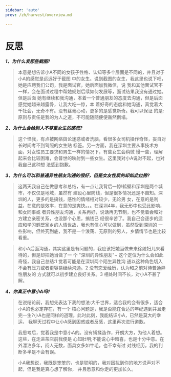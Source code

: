 ```yaml
---
sidebar: 'auto'
prev: /zh/harvest/overview.md

---
```


# 反思

***1、为什么发那些截图?***

> 本意是想告诉小A不同的女孩子性格、认知等多个层面是不同的，并且对于小A的感觉是远远好于截图
中的女生。说到截图的女生，我这里也说下吧，她是应聘我们公司，我是面试官，她后面加我微信，说
我和其他面试官不一样，会在面试过程中帮她规划后续如何发展等，面试结果我没有通过她。但是后面
她有继续和我沟通，本着一个普通朋友的态度去沟通，但是后面感觉她越来越露骨，让我大吃一惊，本
着好奇的态度和她沟通，真觉着大千社会，无奇不有。没有丝毫心动，更多的是感觉新奇。我可以保证
的是:原则与责任是我的为人之道，不可能随随便便轰然倒塌。

***2、为什么会给别人不尊重女生的感觉?***

> 这个怪我，有点被网络舆论迷惑或者洗脑，看很多女司机操作奇怪，妄自对长时间考不到驾照的女生贴
标签。另一方面，我在深圳主要从事技术方面，对女性员工要求和男生一样的情况下，有些女生会稍微
慢一些，理解起来会比较困难，会普世的映射到一些女生。这里我对小A说对不起，也对我自己这种想
法感到抱歉。

***3、为什么可以和普通异性朋友沟通的很好，但是女友性质的却如此拉胯?***

> 这两天我自己在做思考和总结，有一点让我背后一惊!鹤壁和深圳是两个城市，不仅仅是地域，虽然有 建设心里防线，但是很多情况还是不自知。深圳的人，更多的是搞钱，感性的情绪相对较少，无论男 女，在意的是利益，在意的是效率，在意的是爽快。。。在深圳4年，我无形中也受此影响，和女同事或 者异性朋友沟通，关系再好，说话再无节制，也不觉着会和对方建立亲密关系，也没那个心思，搞钱已 经很辛苦了。我自己会逐步的适应和学习鹤壁家乡的人情世故，我也有信心可以做到，虽然受到深圳的 一些影响，但终究到底，我不是一个浪荡、无原则的男人，乡情情节也是比较看重。

> 和小A后面沟通，其实这里是有问题的，我应该把她当做未来徐媳妇儿来看待的，但是却把她当做了一 个 "深圳的异性朋友"~ 这个定位为什么会如此奇怪，我自己总结:1 觉着可能是在深圳两个陌生异性沟 通以这种角色切入不会有压力或者更容易继续沟通。2 没有恋爱经历，认为和之前对待普通异性朋友的 方式就可以初步建立良好关系。3 相处时间不长，对小A不甚了解。

***4、你真正中意小A吗?***

> 在说结论前，我想先表达下我的想法:大千世界，适合我的会有很多，适合小A的也必定存在，有一个
核心问题是，我是否能在合适的年纪遇到并且走完一生?小A也是同样的道理。此时此刻，我能结识小A，已然是莫大的幸运，
我聊天过程中让小A感到困惑或者反感，这里再次进行道歉。

> 我思考后，觉着我是中意小A的。没有矫揉造作，开朗大方，为他人着想。这些，在走进茶店前我便是
心知肚明;不能说心中暗喜，也是十分中意。在外漂泊多年，阅人无数，面具女多如牛毛，也不幸有过
对线经历，我的判断多半是不会有误。

> 小A我想说，我既是笨笨的，也是聪明的，我对困扰到你的地方说声对不起，但是我是真心想了解你，
并且愿意和你走的更加长久。
